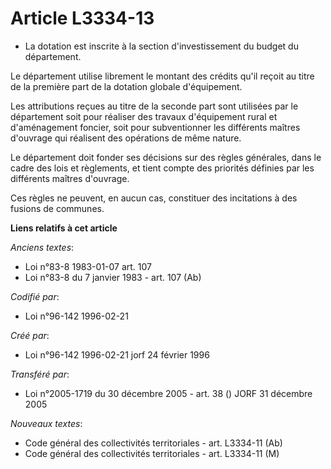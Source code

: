 # Article L3334-13

- La dotation est inscrite à la section d'investissement du budget du département.

Le département utilise librement le montant des crédits qu'il reçoit au titre de la première part de la dotation globale
d'équipement.

Les attributions reçues au titre de la seconde part sont utilisées par le département soit pour réaliser des travaux
d'équipement rural et d'aménagement foncier, soit pour subventionner les différents maîtres d'ouvrage qui réalisent des
opérations de même nature.

Le département doit fonder ses décisions sur des règles générales, dans le cadre des lois et règlements, et tient compte des
priorités définies par les différents maîtres d'ouvrage.

Ces règles ne peuvent, en aucun cas, constituer des incitations à des fusions de communes.

**Liens relatifs à cet article**

_Anciens textes_:

  - Loi n°83-8 1983-01-07 art. 107
  - Loi n°83-8 du 7 janvier 1983 - art. 107 (Ab)

_Codifié par_:

  - Loi n°96-142 1996-02-21

_Créé par_:

  - Loi n°96-142 1996-02-21 jorf 24 février 1996

_Transféré par_:

  - Loi n°2005-1719 du 30 décembre 2005 - art. 38 () JORF 31 décembre 2005

_Nouveaux textes_:

  - Code général des collectivités territoriales - art. L3334-11 (Ab)
  - Code général des collectivités territoriales - art. L3334-11 (M)
